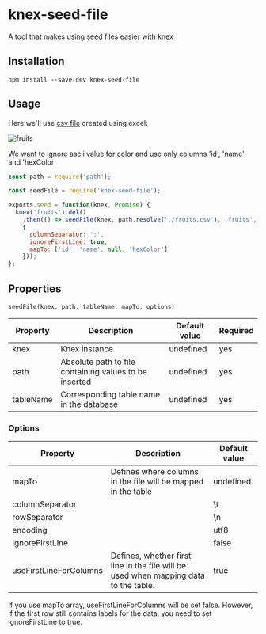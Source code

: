 # knex-seed-file
A tool that makes using seed files easier with [knex](https://github.com/tgriesser/knex)

## Installation
```
npm install --save-dev knex-seed-file
```
## Usage
Here we'll use [csv file](example/fruits.csv) created using excel:

![fruits](https://github.com/tohalla/knex-seed-file/blob/master/example/fruits-excel.png?raw=true)

We want to ignore ascii value for color and use only columns 'id', 'name' and 'hexColor'

```javascript
const path = require('path');

const seedFile = require('knex-seed-file');

exports.seed = function(knex, Promise) {
  knex('fruits').del()
    .then(() => seedFile(knex, path.resolve('./fruits.csv'), 'fruits',
    {
      columnSeparator: ';',
      ignoreFirstLine: true,
      mapTo: ['id', 'name', null, 'hexColor']
    }));
};
```

## Properties

```
seedFile(knex, path, tableName, mapTo, options)
```

| Property  | Description                                            | Default value                  | Required |
|-----------|--------------------------------------------------------|--------------------------------|----------|
| knex      | Knex instance                                          | undefined                      | yes      |
| path      | Absolute path to file containing values to be inserted | undefined                      | yes      |
| tableName | Corresponding table name in the database               | undefined                      | yes      |

### Options

| Property               | Description                                                                          | Default value |
|------------------------|--------------------------------------------------------------------------------------|---------------|
| mapTo                  | Defines where columns in the file will be mapped in the table                        | undefined     |
| columnSeparator        |                                                                                      | \t            |
| rowSeparator           |                                                                                      | \n            |
| encoding               |                                                                                      | utf8          |
| ignoreFirstLine        |                                                                                      | false         |
| useFirstLineForColumns | Defines, whether first line in the file will be used when mapping data to the table. | true          |

If you use mapTo array, useFirstLineForColumns will be set false. However, if the first row still contains labels for the data, you need to set ignoreFirstLine to true.
